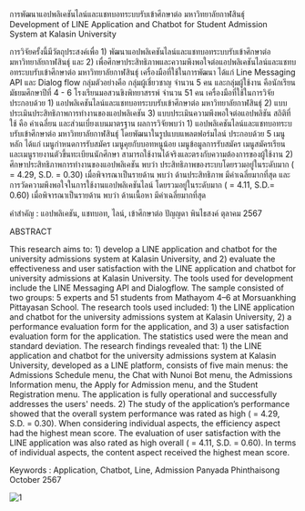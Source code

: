 การพัฒนาแอปพลิเคชันไลน์และแชทบอทระบบรับเข้าศึกษาต่อ มหาวิทยาลัยกาฬสินธุ์
Development of LINE Application and Chatbot for Student Admission System at Kalasin University

การวิจัยครั้งนี้มีวัตถุประสงค์เพื่อ 1) พัฒนาแอปพลิเคชันไลน์และแชทบอทระบบรับเข้าศึกษาต่อ มหาวิทยาลัยกาฬสินธุ์ และ 2) เพื่อศึกษาประสิทธิภาพและความพึงพอใจต่อแอปพลิเคชันไลน์และแชทบอทระบบรับเข้าศึกษาต่อ มหาวิทยาลัยกาฬสินธุ์  เครื่องมือที่ใช้ในการพัฒนา ได้แก่ Line Messaging API  และ Dialog flow  กลุ่มตัวอย่างคือ กลุ่มผู้เชี่ยวชาญ จำนวน 5 คน และกลุ่มผู้ใช้งาน คือนักเรียนมัธยมศึกษาปีที่ 4 - 6 โรงเรียนมอสวนขิงพิทยาสรรพ์ จำนวน 51 คน   เครื่องมือที่ใช้ในการวิจัยประกอบด้วย 1) แอปพลิเคชันไลน์และแชทบอทระบบรับเข้าศึกษาต่อ มหาวิทยาลัยกาฬสินธุ์ 2) แบบประเมินประสิทธิภาพการทำงานของแอปพลิเคชัน 3) แบบประเมินความพึงพอใจต่อแอปพลิชัน สถิติที่ใช้ คือ ค่าเฉลี่ยน และส่วนเบี่ยงเบนมาตรฐาน
	ผลการวิจัยพบว่า 1) แอปพลิเคชันไลน์และแชทบอทระบบรับเข้าศึกษาต่อ มหาวิทยาลัยกาฬสินธุ์ โดยพัฒนาในรูปแบบแพลตฟอร์มไลน์ ประกอบด้วย 5 เมนูหลัก ได้แก่ เมนูกำหนดการรับสมัคร เมนูคุยกับบอทหนูน้อย  เมนูข้อมูลการรับสมัคร เมนูสมัครเรียน และเมนูรายงานตัวขึ้นทะเบียนนักศึกษา สามารถใช้งานได้จริงและตรงกับความต้องการของผู้ใช้งาน  2) ศึกษาประสิทธิภาพการทำงานของแอปพลิเคชัน พบว่า ประสิทธิภาพของระบบโดยรวมอยู่ในระดับมาก (  = 4.29, S.D. = 0.30)  เมื่อพิจารณาเป็นรายด้าน พบว่า ด้านประสิทธิภาพ มีค่าเฉลี่ยมากที่สุด  และการวัดความพึงพอใจในการใช้งานแอปพลิเคชันไลน์ โดยรวมอยู่ในระดับมาก  (  = 4.11, S.D.= 0.60) เมื่อพิจารณาเป็นรายด้าน พบว่า ด้านเนื้อหา มีค่าเฉลี่ยมากที่สุด

คำสำคัญ : แอปพลิเคชัน, แชทบอท, ไลน์, เข้าศึกษาต่อ
                                                                                                                                                        ปัญญดา พินไธสงค์
																									                                                                                                         ตุลาคม 2567


ABSTRACT
 
This research aims to: 1) develop a LINE application and chatbot for the university admissions system at Kalasin University, and 2) evaluate the effectiveness and user satisfaction with the LINE application and chatbot for university admissions at Kalasin University. The tools used for development include the LINE Messaging API and Dialogflow. The sample consisted of two groups: 5 experts and 51 students from Mathayom 4–6 at Morsuankhing Pittayasan School. The research tools used included: 1) the LINE application and chatbot for the university admissions system at Kalasin University, 2) a performance evaluation form for the application, and 3) a user satisfaction evaluation form for the application. The statistics used were the mean and standard deviation. The research findings revealed that: 1) the LINE application and chatbot for the university admissions system at Kalasin University, developed as a LINE platform, consists of five main menus: the Admissions Schedule menu, the Chat with Nunoi Bot menu, the Admissions Information menu, the Apply for Admission menu, and the Student Registration menu. The application is fully operational and successfully addresses the users' needs. 2) The study of the application’s performance showed that the overall system performance was rated as high 
(  = 4.29, S.D. = 0.30).  When considering individual aspects, the efficiency aspect had the highest mean score. The evaluation of user satisfaction with the LINE application was also rated as high overall (  = 4.11, S.D. = 0.60).  In terms of individual aspects, the content aspect received the highest mean score.

Keywords : Application, Chatbot, Line, Admission
                                                                                                                                                        Panyada Phinthaisong
																									                                                                                                         October 2567
                                                                                                                                  
 ![1](https://github.com/user-attachments/assets/74b23e3e-5f25-4aab-b402-132b8c951fde)
                                                                                                                               

